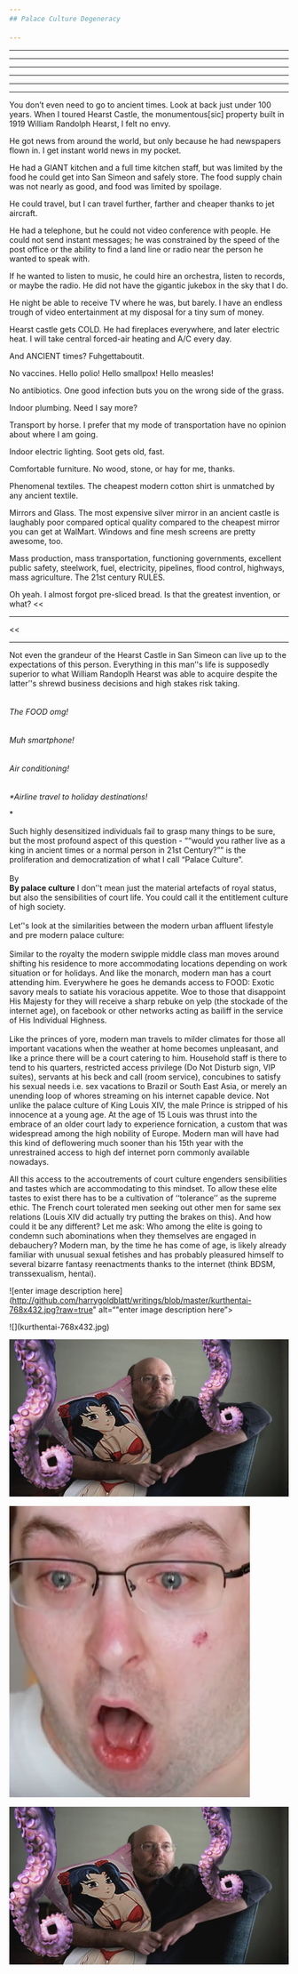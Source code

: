 ```yaml
---
## Palace Culture Degeneracy

---
```


<hr>
<hr>
<hr>
<hr>
<hr>
<hr>

You don’t even need to go to ancient times. Look at back just under 100 years. When I toured Hearst Castle, the monumentous[sic] property built in 1919 William Randolph Hearst, I felt no envy.</p>
<p>
</p><p>
He got news from around the world, but only because he had newspapers flown in. I get instant world news in my pocket.</p>
<p>
</p><p>He had a GIANT kitchen and a full time kitchen staff, but was limited by the food he could get into San Simeon and safely store. The food supply chain was not nearly as good, and food was limited by spoilage.</p>
<p>
</p><p>
He could travel, but I can travel further, farther and cheaper thanks to jet aircraft.</p>
<p>
</p><p>
He had a telephone, but he could not video conference with people. He could not send instant messages; he was constrained by the speed of the post office or the ability to find a land line or radio near the person he wanted to speak with.</p>
<p>
</p><p>
If he wanted to listen to music, he could hire an orchestra, listen to records, or maybe the radio. He did not have the gigantic jukebox in the sky that I do.</p>
<p>
</p><p>
He night be able to receive TV where he was, but barely. I have an endless trough of video entertainment at my disposal for a tiny sum of money.</p>
<p>
</p><p>
Hearst castle gets COLD. He had fireplaces everywhere, and later electric heat. I will take central forced-air heating and A/C every day.</p>
<p>
</p><p>
And ANCIENT times? Fuhgettaboutit.</p>
<p>
</p><p>
No vaccines. Hello polio! Hello smallpox! Hello measles!</p>
<p>
</p><p>
No antibiotics. One good infection buts you on the wrong side of the grass.</p>
<p>
</p><p>
Indoor plumbing. Need I say more?</p>
<p>
</p><p>
Transport by
 horse. I prefer that my mode of transportation have no opinion about where I am going.</p>
<p>
</p><p>
Indoor electric lighting. Soot gets old, fast.</p>
<p>
</p><p>
Comfortable furniture. No wood, stone, or hay for me, thanks.</p>
<p>
</p><p>
Phenomenal textiles. The cheapest modern cotton shirt is unmatched by any ancient textile.</p>
<p>
</p><p>
Mirrors and Glass. The most expensive silver mirror in an ancient castle is laughably poor compared optical quality compared to the cheapest mirror you can get at WalMart. Windows and fine mesh screens are pretty awesome, too.</p>
<p>
</p><p>
Mass production, mass transportation, functioning governments, excellent public safety, steelwork, fuel, electricity, pipelines, flood control, highways, mass agriculture. The 21st century RULES.</p>
<p>
</p><p>
Oh yeah. I almost forgot pre-sliced bread. Is that the greatest invention, or what? &lt;&lt;</p>
<hr>
<p>&lt;&lt;
</p><hr>
<p>Not even the grandeur of the Hearst Castle in San Simeon can live up to the expectations of this person. Everything in this man’'s life is supposedly superior to what William Randoplh Hearst was able to acquire despite the latter’'s shrewd business decisions and high stakes risk taking.<br><br>
<em><br>
<em>The FOOD omg!</em><br><br>
<em></em><br>
<em>Muh smartphone!</em><br><br>
<em></em><br>
<em>Air conditioning!</em><br><br>
<em></em><br>
*Airline travel to holiday destinations!</em></p>
<p>*
</p><p>Such highly desensitized individuals fail to grasp many things to be sure, but the most profound aspect of this question - ““would you rather live as a king in ancient times or a normal person in 21st Century?”” is the proliferation and democratization of what I call “Palace Culture”.<br><br>
By <strong><br>
By <strong>palace culture</strong></strong> I don’'t mean just the material artefacts of royal status, but also the sensibilities of court life. You could call it the entitlement culture of high society.<br><br>
Let’'s look at the similarities between the modern urban affluent lifestyle and pre modern palace culture:<br><br>
Similar to the royalty the modern swipple middle class man moves around shifting his residence to more accommodating locations depending on work situation or for holidays. And like the monarch, modern man has a court attending him. Everywhere he goes he demands access to FOOD:  Exotic savory meals to satiate his voracious appetite. Woe to those that disappoint His Majesty for they will receive a sharp rebuke on yelp (the stockade of the internet age), on facebook or other networks acting as bailiff in the service of His Individual Highness.<br><br>
Like the princes of yore, modern man travels to milder climates for those all important vacations when the weather at home becomes unpleasant, and like a prince there will be a court catering to him. Household staff is there to tend to his quarters, restricted access privilege (Do Not Disturb sign, VIP suites), servants at his beck and call (room service), concubines to satisfy his sexual needs i.e. sex vacations to Brazil or South East Asia, or merely an unending loop of whores streaming on his internet capable device. Not unlike the palace culture of King Louis XIV, the male Prince is stripped of his innocence at a young age. At the age of 15 Louis was thrust into the embrace of an older court lady to experience fornication, a custom that was widespread among the high nobility of Europe. Modern man will have had this kind of deflowering much sooner than his 15th year with the unrestrained access to high def internet porn commonly available nowadays.</p>
<p> 
</p><p>All this access to the accoutrements of court culture engenders sensibilities and tastes which are accommodating to this mindset. To allow these elite tastes to exist there has to be a cultivation of ‘‘tolerance’’ as the supreme ethic. The French court tolerated men seeking out other men for same sex relations (Louis XIV did actually try putting the brakes on this). And how could it be any different? Let me ask: Who among the elite is going to condemn such abominations when they themselves are engaged in debauchery? Modern man, by the time he has come of age, is likely already familiar with unusual sexual fetishes and has probably pleasured himself to several bizarre fantasy reenactments thanks to the internet (think BDSM, transsexualism, hentai).</p>
<p></p><p>![enter image description here](<a href="http://github.com/harrygoldblatt/writings/blob/master/kurthentai-768x432.jpg?raw=true">http://github.com/harrygoldblatt/writings/blob/master/kurthentai-768x432.jpg?raw=true</a>" alt=“"enter image description here”&gt;</p>
![](kurthentai-768x432.jpg)

![enter image description here](https://github.com/harrygoldblatt/writings/blob/master/kurthentai-768x432.jpg?raw=true)










![enter image description here](https://github.com/harrygoldblatt/writings/blob/master/buttscrying.png?raw=true)


![enter image description here](https://github.com/harrygoldblatt/writings/blob/master/img/kurthentai-768x432.jpg?raw=true)
<!--stackedit_data:
eyJoaXN0b3J5IjpbMTI2NzA5Mjk4OSwzMTE4MDM0MDgsLTEyMj
Y4ODIwNTJdfQ==
-->
